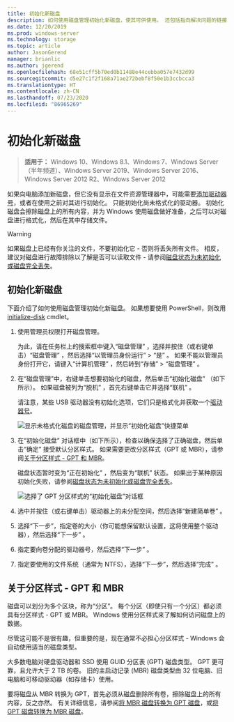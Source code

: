 ```yaml
---
title: 初始化新磁盘
description: 如何使用磁盘管理初始化新磁盘，使其可供使用。 还包括指向解决问题的链接。
ms.date: 12/20/2019
ms.prod: windows-server
ms.technology: storage
ms.topic: article
author: JasonGerend
manager: brianlic
ms.author: jgerend
ms.openlocfilehash: 68e51cff5b70ed0b11488e44cebba057e7432d99
ms.sourcegitcommit: d5e27c1f2f168a71ae272bebf8f50e1b3ccbcca3
ms.translationtype: HT
ms.contentlocale: zh-CN
ms.lasthandoff: 07/23/2020
ms.locfileid: "86965269"
---
```

# <a name="initialize-new-disks"></a>初始化新磁盘

> **适用于：** Windows 10、Windows 8.1、Windows 7、Windows Server（半年频道）、Windows Server 2019、Windows Server 2016、Windows Server 2012 R2、Windows Server 2012

如果向电脑添加新磁盘，但它没有显示在文件资源管理器中，可能需要[添加驱动器号](change-a-drive-letter.md)，或者在使用之前对其进行初始化。 只能初始化尚未格式化的驱动器。 初始化磁盘会擦除磁盘上的所有内容，并为 Windows 使用磁盘做好准备，之后可以对磁盘进行格式化，然后在其中存储文件。

> [!WARNING]
> 如果磁盘上已经有你关注的文件，不要初始化它 - 否则将丢失所有文件。 相反，建议对磁盘进行故障排除以了解是否可以读取文件 - 请参阅[磁盘状态为未初始化或磁盘完全丢失](troubleshooting-disk-management.md#disks-that-are-missing-or-not-initialized-plus-general-troubleshooting-steps)。

## <a name="to-initialize-new-disks"></a>初始化新磁盘

下面介绍了如何使用磁盘管理初始化新磁盘。 如果想要使用 PowerShell，则改用 [initialize-disk](/powershell/module/storage/initialize-disk) cmdlet。

1. 使用管理员权限打开磁盘管理。
 
    为此，请在任务栏上的搜索框中键入“磁盘管理”  ，选择并按住（或右键单击）“磁盘管理”  ，然后选择“以管理员身份运行”   > “是”  。 如果不能以管理员身份打开它，请键入“计算机管理”  ，然后转到“存储”   > “磁盘管理”  。
1. 在“磁盘管理”中，右键单击想要初始化的磁盘，然后单击“初始化磁盘”  （如下所示）。 如果磁盘被列为“脱机”  ，首先右键单击它并选择“联机”  。

     请注意，某些 USB 驱动器没有初始化选项，它们只是格式化并获取一个[驱动器号](change-a-drive-letter.md)。

    ![显示未格式化磁盘的磁盘管理，并显示“初始化磁盘”快捷菜单](media/uninitialized-disk.PNG)
2. 在“初始化磁盘”  对话框中（如下所示），检查以确保选择了正确磁盘，然后单击“确定”  接受默认分区样式。 如果需要更改分区样式（GPT 或 MBR），请参阅[关于分区样式 - GPT 和 MBR](#about-partition-styles---gpt-and-mbr)。

     磁盘状态暂时变为“正在初始化”  ，然后变为“联机”  状态。 如果出于某种原因初始化失败，请参阅[磁盘状态为未初始化或磁盘完全丢失](troubleshooting-disk-management.md#disks-that-are-missing-or-not-initialized-plus-general-troubleshooting-steps)。

    ![选择了 GPT 分区样式的“初始化磁盘”对话框](media/initialize-disk.PNG)

3. 选中并按住（或右键单击）驱动器上的未分配空间，然后选择“新建简单卷”  。
4. 选择“下一步”，指定卷的大小（你可能想保留默认设置，这将使用整个驱动器），然后选择“下一步”   。
5. 指定要向卷分配的驱动器号，然后选择“下一步”  。
6. 指定要使用的文件系统（通常为 NTFS），选择“下一步”，然后选择“完成”   。

## <a name="about-partition-styles---gpt-and-mbr"></a>关于分区样式 - GPT 和 MBR

磁盘可以划分为多个区块，称为“分区”。 每个分区（即使只有一个分区）都必须具有分区样式 - GPT 或 MBR。 Windows 使用分区样式来了解如何访问磁盘上的数据。

尽管这可能不是很有趣，但重要的是，现在通常不必担心分区样式 - Windows 会自动使用适当的磁盘类型。

大多数电脑对硬盘驱动器和 SSD 使用 GUID 分区表 (GPT) 磁盘类型。 GPT 更可靠，且允许大于 2 TB 的卷。 旧的主启动记录 (MBR) 磁盘类型由 32 位电脑、旧电脑和可移动驱动器（如存储卡）使用。

要将磁盘从 MBR 转换为 GPT，首先必须从磁盘删除所有卷，擦除磁盘上的所有内容，反之亦然。 有关详细信息，请参阅[将 MBR 磁盘转换为 GPT 磁盘](change-an-mbr-disk-into-a-gpt-disk.md)，或[将 GPT 磁盘转换为 MBR 磁盘](change-a-gpt-disk-into-an-mbr-disk.md)。
